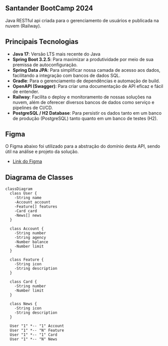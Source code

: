 ## Santander BootCamp 2024

Java RESTful api criada para o gerenciamento de usuários e publicada na nuvem (Railway).

## Principais Tecnologias
 - **Java 17**: Versão LTS mais recente do Java
 - **Spring Boot 3.2.5**: Para maximizar a produtividade por meio de sua premissa de autoconfiguração.
 - **Spring Data JPA**: Para simplificar nossa camada de acesso aos dados, facilitando a integração com bancos de dados SQL.
 - **Gradle**: Para o gerenciamento de dependências e automação de build.
 - **OpenAPI (Swagger)**: Para criar uma documentação de API eficaz e fácil de entender.
 - **Railway**: Facilita o deploy e monitoramento de nossas soluções na nuvem, além de oferecer diversos bancos de dados como serviço e pipelines de CI/CD.
 - **PostgreSQL / H2 Database**: Para persistir os dados tanto em um banco de produção (PostgreSQL) tanto quanto em um banco de testes (H2).

## Figma

O Figma abaixo foi utilizado para a abstração do domínio desta API, sendo útil na análise e projeto da solução. 

- [Link do Figma](https://www.figma.com/file/0ZsjwjsYlYd3timxqMWlbj/SANTANDER---Projeto-Web%2FMobile?type=design&node-id=1421%3A432&mode=design&t=6dPQuerScEQH0zAn-1) 

## Diagrama de Classes

```mermaid
classDiagram
  class User {
    -String name
    -Account account
    -Feature[] features
    -Card card
    -News[] news
  }

  class Account {
    -String number
    -String agency
    -Number balance
    -Number limit
  }

  class Feature {
    -String icon
    -String description
  }

  class Card {
    -String number
    -Number limit
  }

  class News {
    -String icon
    -String description
  }

  User "1" *-- "1" Account
  User "1" *-- "N" Feature
  User "1" *-- "1" Card
  User "1" *-- "N" News
```
